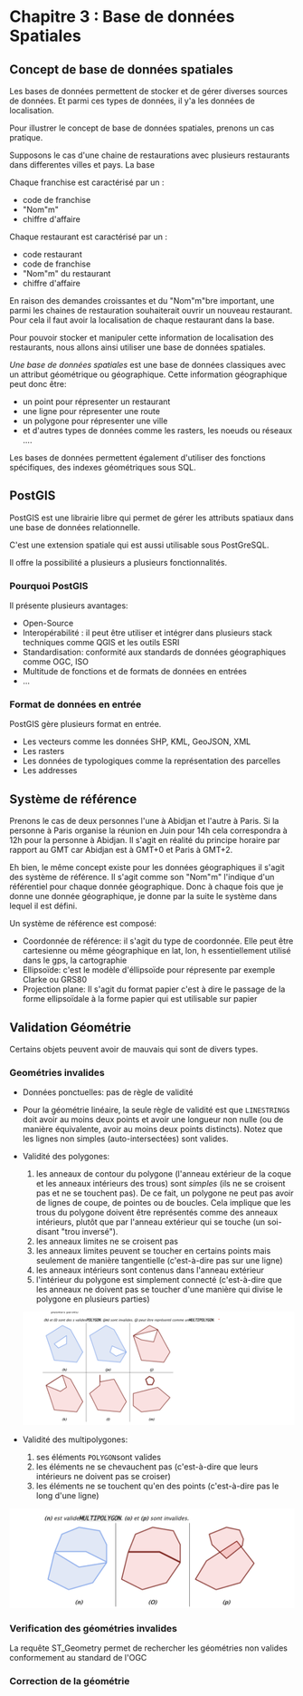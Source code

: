 # Chapitre 3 : Base de données Spatiales

## Concept de base de données spatiales

Les bases de données permettent de stocker et de gérer diverses sources de données. Et parmi ces types de données, il y'a les données de localisation.

Pour illustrer le concept de base de données spatiales, prenons un cas pratique.

Supposons le cas d'une chaine de restaurations avec plusieurs restaurants dans differentes villes et pays. La base

Chaque franchise est caractérisé par un :

* code de franchise
* "Nom"m"
* chiffre d'affaire

Chaque restaurant est caractérisé par un :

* code restaurant
* code de franchise
* "Nom"m" du restaurant
* chiffre d'affaire

En raison des demandes croissantes et du "Nom"m"bre important, une parmi les chaines de restauration souhaiterait ouvrir un nouveau restaurant. Pour cela il faut avoir la localisation de chaque restaurant dans la base.

Pour pouvoir stocker et manipuler cette information de localisation des restaurants, nous allons ainsi utiliser une base de données spatiales.

*Une base de données spatiales* est une base de données classiques avec un attribut géométrique ou géographique. Cette information géographique peut donc être:

* un point pour répresenter un restaurant
* une ligne pour répresenter une route
* un polygone pour répresenter une ville
* et d'autres types de données comme les rasters, les noeuds ou réseaux ....

Les bases de données permettent également d'utiliser des fonctions spécifiques, des indexes géométriques sous SQL.

## PostGIS

PostGIS est une librairie libre qui permet de gérer les attributs spatiaux dans une base de données relationnelle.

C'est une extension spatiale qui est aussi utilisable sous PostGreSQL.

Il offre la possibilité a plusieurs a plusieurs fonctionnalités.

### Pourquoi PostGIS

Il présente plusieurs avantages:

* Open-Source
* Interopérabilité : il peut être utiliser et intégrer dans plusieurs stack techniques comme QGIS et les outils ESRI
* Standardisation: conformité aux standards de données géographiques comme OGC, ISO
* Multitude de fonctions et de formats de données en entrées
* ...

### Format de données en entrée

PostGIS gère plusieurs format en entrée.

* Les vecteurs comme les données SHP, KML, GeoJSON, XML
* Les rasters
* Les données de typologiques comme la représentation des parcelles
* Les addresses

## Système de référence

Prenons le cas de deux personnes l'une à Abidjan et l'autre à Paris. Si la personne à Paris organise la réunion en Juin pour 14h cela correspondra à 12h pour la personne à Abidjan. Il s'agit en réalité du principe horaire par rapport au GMT car Abidjan est à GMT+0 et Paris à GMT+2.

Eh bien, le même concept existe pour les données géographiques il s'agit des système de référence. Il s'agit comme son "Nom"m" l'indique d'un référentiel pour chaque donnée géographique. Donc à chaque fois que je donne une donnée géographique, je donne par la suite le système dans lequel il est défini.

Un système de référence est composé:

* Coordonnée de référence: il s'agit du type de coordonnée. Elle peut être cartesienne ou même géographique en lat, lon, h essentiellement utilisé dans le gps, la cartographie
* Ellipsoïde: c'est le modèle d'éllipsoïde pour répresente par exemple Clarke ou GRS80
* Projection plane: Il s'agit du format papier c'est à dire le passage de la forme ellipsoïdale à la forme papier qui est utilisable sur papier

## Validation Géométrie

Certains objets peuvent avoir de mauvais qui sont de divers types. 

### Geométries invalides

* Données ponctuelles: pas de règle de validité
* Pour la géométrie linéaire, la seule règle de validité est que `LINESTRING`s doit avoir au moins deux points et avoir une longueur non nulle (ou de manière équivalente, avoir au moins deux points distincts). Notez que les lignes non simples (auto-intersectées) sont valides.
* Validité des polygones:

  1. les anneaux de contour du polygone (l'anneau extérieur de la coque et les anneaux intérieurs des trous) sont *simples* (ils ne se croisent pas et ne se touchent pas). De ce fait, un polygone ne peut pas avoir de lignes de coupe, de pointes ou de boucles. Cela implique que les trous du polygone doivent être représentés comme des anneaux intérieurs, plutôt que par l'anneau extérieur qui se touche (un soi-disant "trou inversé").
  2. les anneaux limites ne se croisent pas
  3. les anneaux limites peuvent se toucher en certains points mais seulement de manière tangentielle (c'est-à-dire pas sur une ligne)
  4. les anneaux intérieurs sont contenus dans l'anneau extérieur
  5. l'intérieur du polygone est simplement connecté (c'est-à-dire que les anneaux ne doivent pas se toucher d'une manière qui divise le polygone en plusieurs parties)

  ![1722082855573](image/chapitre3/1722082855573.png)
* Validité des multipolygones:

  1. ses éléments `POLYGON`sont valides
  2. les éléments ne se chevauchent pas (c'est-à-dire que leurs intérieurs ne doivent pas se croiser)
  3. les éléments ne se touchent qu'en des points (c'est-à-dire pas le long d'une ligne)

![1722082898187](image/chapitre3/1722082898187.png)

### Verification des géométries invalides

La requête ST_Geometry permet de rechercher les géométries non valides conformement au standard de l'OGC

### Correction de la géométrie
